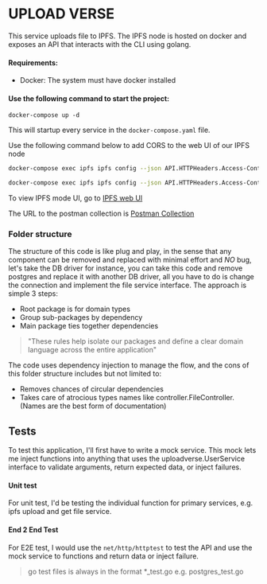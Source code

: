 
# UPLOAD VERSE
This service uploads file to IPFS. The IPFS node is hosted on docker and exposes an API that interacts with the CLI using golang.

#### Requirements:
- Docker: The system must have docker installed

#### Use the following command to start the project:
```
docker-compose up -d
```

This will startup every service in the `docker-compose.yaml` file.

Use the following command below to add CORS to the web UI of our IPFS node

```bash
docker-compose exec ipfs ipfs config --json API.HTTPHeaders.Access-Control-Allow-Origin '["http://0.0.0.0:5001", "http://localhost:3000", "http://127.0.0.1:5001", "https://webui.ipfs.io"]'
```

```bash
docker-compose exec ipfs ipfs config --json API.HTTPHeaders.Access-Control-Allow-Methods '["PUT", "POST"]'
```

To view IPFS mode UI, go to [IPFS web UI ](http://localhost:5001/webui)

The URL to the postman collection is  [Postman Collection](https://documenter.getpostman.com/view/4455541/2s9YXb95fj)


### Folder structure
The structure of this code is like plug and play, in the sense that any component can be removed and replaced with minimal effort and *NO* bug,
let's take the DB driver for instance, you can take this code and remove postgres and replace it with another DB driver, all you have to do is change the connection
and implement the file service interface.
The approach is simple 3 steps:
- Root package is for domain types
- Group sub-packages by dependency
- Main package ties together dependencies

> "These rules help isolate our packages and define a clear domain language across the entire application"

The code uses dependency injection to manage the flow, and the cons of this folder structure includes but not limited to:
- Removes chances of circular dependencies
- Takes care of atrocious types names like controller.FileController. (Names are the best form of documentation)

## Tests
To test this application, I'll first have to write a mock service. 
This mock lets me inject functions into anything that uses the uploadverse.UserService interface to validate arguments, return expected data, or inject failures.

#### Unit test
For unit test, I'd be testing the individual function for primary services, e.g. ipfs upload and get file service.

#### End 2 End Test
For E2E test, I would use the `net/http/httptest` to test the API and use the mock service to functions and return data or inject failure.

> go test files is always in the format *_test.go e.g. postgres_test.go


